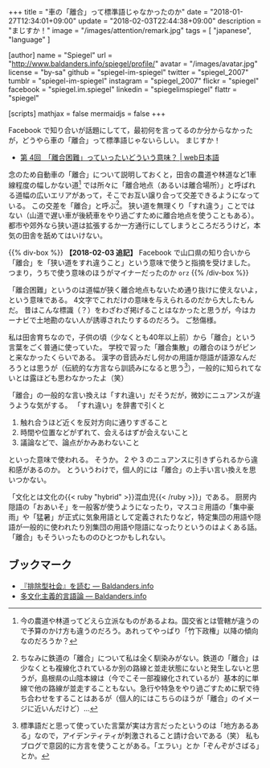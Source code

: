 +++
title = "車の「離合」って標準語じゃなかったのか"
date =  "2018-01-27T12:34:01+09:00"
update =  "2018-02-03T22:44:38+09:00"
description = "まじすか！"
image = "/images/attention/remark.jpg"
tags        = [ "japanese", "language" ]

[author]
  name      = "Spiegel"
  url       = "http://www.baldanders.info/spiegel/profile/"
  avatar    = "/images/avatar.jpg"
  license   = "by-sa"
  github    = "spiegel-im-spiegel"
  twitter   = "spiegel_2007"
  tumblr    = "spiegel-im-spiegel"
  instagram = "spiegel_2007"
  flickr    = "spiegel"
  facebook  = "spiegel.im.spiegel"
  linkedin  = "spiegelimspiegel"
  flattr    = "spiegel"

[scripts]
  mathjax = false
  mermaidjs = false
+++

Facebook で知り合いが話題にしてて，最初何を言ってるのか分からなかったが，どうやら車の「離合」って標準語じゃないらしい。
まじすか！

- [第 4回　「離合困難」っていったいどういう意味？ | web日本語](http://www.web-nihongo.com/k_hougen/kh_p004/)

念のため自動車の「離合」について説明しておくと，田舎の農道や林道など1車線程度の幅しかない道[^w1] では所々に「離合地点（あるいは離合場所）」と呼ばれる道幅の広いエリアがあって，そこでお互い譲り合って交差できるようになっている。
この交差を「離合」と呼ぶ[^rw1]。
狭い道を無理くり「すれ違う」ことではない（山道で遅い車が後続車をやり過ごすために離合地点を使うこともある）。
都市や郊外なら狭い道は拡張するか一方通行にしてしまうところだろうけど，本気の田舎を舐めてはいけない。

[^w1]: 今の農道や林道ってどえら立派なものがあるよね。国交省とは管轄が違うので予算のかけ方も違うのだろう。あれってやっぱり「竹下政権」以降の傾向なのだろうか？
[^rw1]: ちなみに鉄道の「離合」について私は全く馴染みがない。鉄道の「離合」は少なくとも複線化されているか別の路線と並走状態にないと発生しないと思うが，島根県の山陰本線は（今でこそ一部複線化されているが）基本的に単線で他の路線が並走することもない。急行や特急をやり過ごすために駅で待ち合わせをすることはあるが（個人的にはこちらのほうが「離合」のイメージに近いんだけど）...

{{% div-box %}}
**【2018-02-03 追記】** Facebook で山口県の知り合いから「離合」を「狭い道をすれ違うこと」という意味で使うと指摘を受けました。
つまり，うちで使う意味のほうがマイナーだったのか `orz`
{{% /div-box %}}

「離合困難」というのは道幅が狭く離合地点もないため通り抜けに使えないよ，という意味である。
4文字でこれだけの意味を与えられるのだから大したもんだ。
昔はこんな標識（？）をわざわざ掲げることはなかったと思うが，今はカーナビで土地勘のない人が誘導されたりするのだろう。
ご愁傷様。

私は田舎育ちなので，子供の頃（少なくとも40年以上前）から「離合」という言葉をごく普通に使っていた。
学校で習った「離合集散」の離合のほうがピンと来なかったくらいである。
漢字の音読みだし何かの用語か隠語が語源なんだろうとは思うが（伝統的な方言なら訓読みになると思う[^dialect1]），一般的に知られてないとは露ほども思わなかったよ（笑）

[^dialect1]: 標準語だと思って使っていた言葉が実は方言だったというのは「地方あるある」なので，アイデンティティが刺激されること請け合いである（笑） 私もブログで意図的に方言を使うことがある。「エラい」とか「ぞんぞがさばる」とか。

「離合」の一般的な言い換えは「すれ違い」だそうだが，微妙にニュアンスが違うような気がする。
「すれ違い」を辞書で引くと

1. 触れ合うほど近くを反対方向に通りすぎること
2. 時間や位置などがずれて、会えるはずが会えないこと
3. 議論などで、論点がかみあわないこと

といった意味で使われる。
そうか。
2 や 3 のニュアンスに引きずられるから違和感があるのか。
とういうわけで，個人的には「離合」の上手い言い換えを思いつかない。

「文化とは文化の{{< ruby "hybrid" >}}混血児{{< /ruby >}}」である。
厨房内隠語の「おあいそ」を一般客が使うようになったり，マスコミ用語の「集中豪雨」や「猛暑」が正式に気象用語として定義されたりなど，特定集団の用語や隠語が一般的に使われたり別集団の用語や隠語になったりというのはよくある話。
「離合」もそういったもののひとつかもしれない。

## ブックマーク

- [『排除型社会』を読む — Baldanders.info](http://www.baldanders.info/spiegel/log2/000410.shtml)
- [多文化主義的言語論 — Baldanders.info](http://www.baldanders.info/spiegel/log2/000421.shtml)
